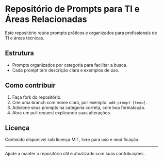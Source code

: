 # Repositório de Prompts para TI e Áreas Relacionadas

Este repositório reúne prompts práticos e organizados para profissionais de TI e áreas técnicas.

## Estrutura

- Prompts organizados por categoria para facilitar a busca.
- Cada prompt tem descrição clara e exemplos de uso.

## Como contribuir

1. Faça fork do repositório.
2. Crie uma branch com nome claro, por exemplo: `add-prompt-[tema]`.
3. Adicione seus prompts na categoria correta, com boa formatação.
4. Abra um pull request explicando suas alterações.

## Licença

Conteúdo disponível sob licença MIT, livre para uso e modificação.

---

Ajude a manter o repositório útil e atualizado com suas contribuições.

